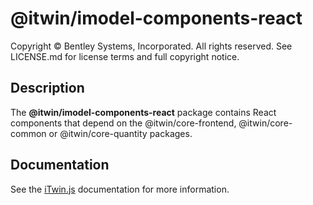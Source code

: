 # @itwin/imodel-components-react

Copyright © Bentley Systems, Incorporated. All rights reserved. See LICENSE.md for license terms and full copyright notice.

## Description

The __@itwin/imodel-components-react__ package contains React components that depend on the @itwin/core-frontend, @itwin/core-common or @itwin/core-quantity packages.

## Documentation

See the [iTwin.js](https://www.itwinjs.org/learning/ui/imodel-components/) documentation for more information.
